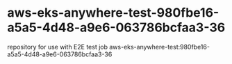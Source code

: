 # aws-eks-anywhere-test-980fbe16-a5a5-4d48-a9e6-063786bcfaa3-36
repository for use with E2E test job aws-eks-anywhere-test:980fbe16-a5a5-4d48-a9e6-063786bcfaa3-36
